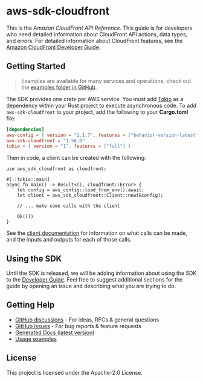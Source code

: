 # aws-sdk-cloudfront

This is the _Amazon CloudFront API Reference_. This guide is for developers who need detailed information about CloudFront API actions, data types, and errors. For detailed information about CloudFront features, see the [Amazon CloudFront Developer Guide](https://docs.aws.amazon.com/AmazonCloudFront/latest/DeveloperGuide/Introduction.html).

## Getting Started

> Examples are available for many services and operations, check out the
> [examples folder in GitHub](https://github.com/awslabs/aws-sdk-rust/tree/main/examples).

The SDK provides one crate per AWS service. You must add [Tokio](https://crates.io/crates/tokio)
as a dependency within your Rust project to execute asynchronous code. To add `aws-sdk-cloudfront` to
your project, add the following to your **Cargo.toml** file:

```toml
[dependencies]
aws-config = { version = "1.1.7", features = ["behavior-version-latest"] }
aws-sdk-cloudfront = "1.56.0"
tokio = { version = "1", features = ["full"] }
```

Then in code, a client can be created with the following:

```rust,no_run
use aws_sdk_cloudfront as cloudfront;

#[::tokio::main]
async fn main() -> Result<(), cloudfront::Error> {
    let config = aws_config::load_from_env().await;
    let client = aws_sdk_cloudfront::Client::new(&config);

    // ... make some calls with the client

    Ok(())
}
```

See the [client documentation](https://docs.rs/aws-sdk-cloudfront/latest/aws_sdk_cloudfront/client/struct.Client.html)
for information on what calls can be made, and the inputs and outputs for each of those calls.

## Using the SDK

Until the SDK is released, we will be adding information about using the SDK to the
[Developer Guide](https://docs.aws.amazon.com/sdk-for-rust/latest/dg/welcome.html). Feel free to suggest
additional sections for the guide by opening an issue and describing what you are trying to do.

## Getting Help

* [GitHub discussions](https://github.com/awslabs/aws-sdk-rust/discussions) - For ideas, RFCs & general questions
* [GitHub issues](https://github.com/awslabs/aws-sdk-rust/issues/new/choose) - For bug reports & feature requests
* [Generated Docs (latest version)](https://awslabs.github.io/aws-sdk-rust/)
* [Usage examples](https://github.com/awslabs/aws-sdk-rust/tree/main/examples)

## License

This project is licensed under the Apache-2.0 License.

